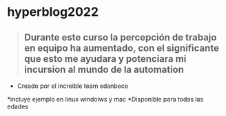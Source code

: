 # hyperblog2022

> ## Durante este curso la percepción de trabajo en equipo ha aumentado, con el significante que esto me ayudara y potenciara mi incursion al mundo de la automation
* Creado por el increible team edanbece

*incluye ejemplo en linux windoiws y mac
*Disponible para todas las edades

